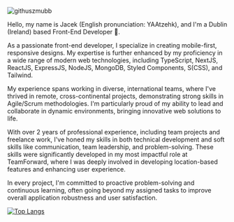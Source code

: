 ![githuszmubb](https://github.com/jaceksupernak/jaceksupernak/assets/66032213/55cc3436-04d5-4603-8b6a-b9bc53520c23)

Hello, my name is Jacek (English pronunciation: YAAtzehk), and I'm a Dublin (Ireland) based Front-End Developer 👋.

As a passionate front-end developer, I specialize in creating mobile-first, responsive designs. My expertise is further enhanced by my proficiency in a wide range of modern web technologies, including TypeScript, NextJS, ReactJS, ExpressJS, NodeJS, MongoDB, Styled Components, S(CSS), and Tailwind.

My experience spans working in diverse, international teams, where I've thrived in remote, cross-continental projects, demonstrating strong skills in Agile/Scrum methodologies. I'm particularly proud of my ability to lead and collaborate in dynamic environments, bringing innovative web solutions to life.

With over 2 years of professional experience, including team projects and freelance work, I've honed my skills in both technical development and soft skills like communication, team leadership, and problem-solving. These skills were significantly developed in my most impactful role at TeamForward, where I was deeply involved in developing location-based features and enhancing user experience.

In every project, I'm committed to proactive problem-solving and continuous learning, often going beyond my assigned tasks to improve overall application robustness and user satisfaction.


[![Top Langs](https://github-readme-stats.vercel.app/api/top-langs/?username=jaceksupernak&layout=compact)](https://github.com/anuraghazra/github-readme-stats)

